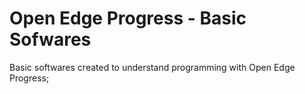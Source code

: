 # Open Edge Progress - Basic Sofwares
Basic softwares created to understand programming with Open Edge Progress;

